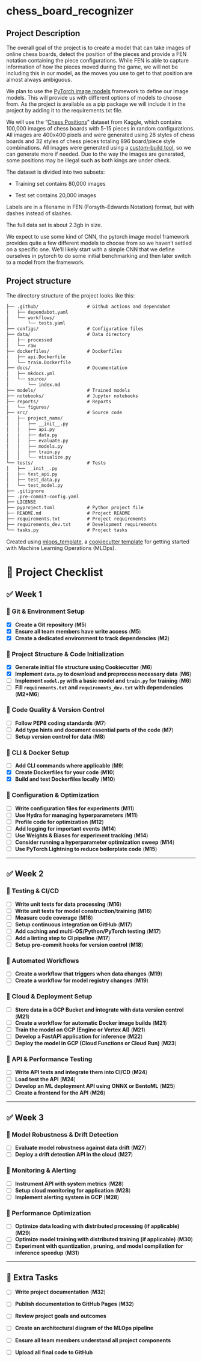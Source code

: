 # chess_board_recognizer

## Project Description


The overall goal of the project is to create a model that can take images of online chess boards, detect the position of the pieces and provide a FEN notation containing the piece configurations. While FEN is able to capture information of how the pieces moved during the game, we will not be including this in our model, as the moves you use to get to that position are almost always ambiguous.


We plan to use the [PyTorch image models](https://github.com/huggingface/pytorch-image-models) framework to define our image models. This will provide us with different options of models to choose from. As the project is available as a pip package we will include it in the project by adding it to the requirements.txt file.


We will use the “[Chess Positions](https://www.kaggle.com/datasets/koryakinp/chess-positions)” dataset from Kaggle, which contains 100,000 images of chess boards with 5-15 pieces in random configurations. All images are 400x400 pixels and were generated using 28 styles of chess boards and 32 styles of chess pieces totaling 896 board/piece style combinations. All images were generated using a [custom-build tool](https://github.com/koryakinp/chess-generator), so we can generate more if needed. Due to the way the images are generated, some positions may be illegal such as both kings are under check.

The dataset is divided into two subsets:

- Training set contains 80,000 images

- Test set contains 20,000 images

Labels are in a filename in FEN (Forsyth–Edwards Notation) format, but with dashes instead of slashes.

The full data set is about 2.3gb in size.


We expect to use some kind of CNN, the pytorch image model framework provides quite a few different models to choose from so we haven’t settled on a specific one. We’ll likely start with a simple CNN that we define ourselves in pytorch to do some initial benchmarking and then later switch to a model from the framework.



## Project structure

The directory structure of the project looks like this:
```txt
├── .github/                  # Github actions and dependabot
│   ├── dependabot.yaml
│   └── workflows/
│       └── tests.yaml
├── configs/                  # Configuration files
├── data/                     # Data directory
│   ├── processed
│   └── raw
├── dockerfiles/              # Dockerfiles
│   ├── api.Dockerfile
│   └── train.Dockerfile
├── docs/                     # Documentation
│   ├── mkdocs.yml
│   └── source/
│       └── index.md
├── models/                   # Trained models
├── notebooks/                # Jupyter notebooks
├── reports/                  # Reports
│   └── figures/
├── src/                      # Source code
│   ├── project_name/
│   │   ├── __init__.py
│   │   ├── api.py
│   │   ├── data.py
│   │   ├── evaluate.py
│   │   ├── models.py
│   │   ├── train.py
│   │   └── visualize.py
└── tests/                    # Tests
│   ├── __init__.py
│   ├── test_api.py
│   ├── test_data.py
│   └── test_model.py
├── .gitignore
├── .pre-commit-config.yaml
├── LICENSE
├── pyproject.toml            # Python project file
├── README.md                 # Project README
├── requirements.txt          # Project requirements
├── requirements_dev.txt      # Development requirements
└── tasks.py                  # Project tasks
```


Created using [mlops_template](https://github.com/SkafteNicki/mlops_template),
a [cookiecutter template](https://github.com/cookiecutter/cookiecutter) for getting
started with Machine Learning Operations (MLOps).

# 📌 Project Checklist  

## ✅ Week 1  
### 🔹 Git & Environment Setup  
- [x] **Create a Git repository** (**M5**)  
- [x] **Ensure all team members have write access** (**M5**)  
- [x] **Create a dedicated environment to track dependencies** (**M2**)  

### 🔹 Project Structure & Code Initialization  
- [x] **Generate initial file structure using Cookiecutter** (**M6**)  
- [x] **Implement `data.py` to download and preprocess necessary data** (**M6**)  
- [ ] **Implement `model.py` with a basic model and `train.py` for training** (**M6**)  
- [ ] **Fill `requirements.txt` and `requirements_dev.txt` with dependencies** (**M2+M6**)  

### 🔹 Code Quality & Version Control  
- [ ] **Follow PEP8 coding standards** (**M7**)  
- [ ] **Add type hints and document essential parts of the code** (**M7**)  
- [ ] **Setup version control for data** (**M8**)  

### 🔹 CLI & Docker Setup  
- [ ] **Add CLI commands where applicable** (**M9**)  
- [x] **Create Dockerfiles for your code** (**M10**)  
- [x] **Build and test Dockerfiles locally** (**M10**)  

### 🔹 Configuration & Optimization  
- [ ] **Write configuration files for experiments** (**M11**)  
- [ ] **Use Hydra for managing hyperparameters** (**M11**)  
- [ ] **Profile code for optimization** (**M12**)  
- [ ] **Add logging for important events** (**M14**)  
- [ ] **Use Weights & Biases for experiment tracking** (**M14**)  
- [ ] **Consider running a hyperparameter optimization sweep** (**M14**)  
- [ ] **Use PyTorch Lightning to reduce boilerplate code** (**M15**)  

---

## ✅ Week 2  
### 🔹 Testing & CI/CD  
- [ ] **Write unit tests for data processing** (**M16**)  
- [ ] **Write unit tests for model construction/training** (**M16**)  
- [ ] **Measure code coverage** (**M16**)  
- [ ] **Setup continuous integration on GitHub** (**M17**)  
- [ ] **Add caching and multi-OS/Python/PyTorch testing** (**M17**)  
- [ ] **Add a linting step to CI pipeline** (**M17**)  
- [ ] **Setup pre-commit hooks for version control** (**M18**)  

### 🔹 Automated Workflows  
- [ ] **Create a workflow that triggers when data changes** (**M19**)  
- [ ] **Create a workflow for model registry changes** (**M19**)  

### 🔹 Cloud & Deployment Setup  
- [ ] **Store data in a GCP Bucket and integrate with data version control** (**M21**)  
- [ ] **Create a workflow for automatic Docker image builds** (**M21**)  
- [ ] **Train the model on GCP (Engine or Vertex AI)** (**M21**)  
- [ ] **Develop a FastAPI application for inference** (**M22**)  
- [ ] **Deploy the model in GCP (Cloud Functions or Cloud Run)** (**M23**)  

### 🔹 API & Performance Testing  
- [ ] **Write API tests and integrate them into CI/CD** (**M24**)  
- [ ] **Load test the API** (**M24**)  
- [ ] **Develop an ML deployment API using ONNX or BentoML** (**M25**)  
- [ ] **Create a frontend for the API** (**M26**)  

---

## ✅ Week 3  
### 🔹 Model Robustness & Drift Detection  
- [ ] **Evaluate model robustness against data drift** (**M27**)  
- [ ] **Deploy a drift detection API in the cloud** (**M27**)  

### 🔹 Monitoring & Alerting  
- [ ] **Instrument API with system metrics** (**M28**)  
- [ ] **Setup cloud monitoring for application** (**M28**)  
- [ ] **Implement alerting system in GCP** (**M28**)  

### 🔹 Performance Optimization  
- [ ] **Optimize data loading with distributed processing (if applicable)** (**M29**)  
- [ ] **Optimize model training with distributed training (if applicable)** (**M30**)  
- [ ] **Experiment with quantization, pruning, and model compilation for inference speedup** (**M31**)  

---

## 🎯 Extra Tasks  
- [ ] **Write project documentation** (**M32**)  
- [ ] **Publish documentation to GitHub Pages** (**M32**)  
- [ ] **Review project goals and outcomes**  
- [ ] **Create an architectural diagram of the MLOps pipeline**  
- [ ] **Ensure all team members understand all project components**  
- [ ] **Upload all final code to GitHub**  



